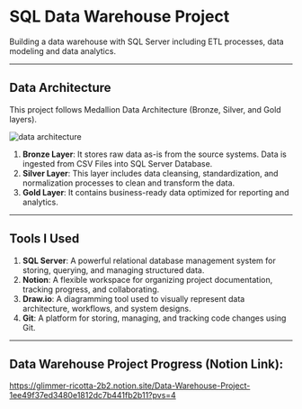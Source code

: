 # SQL Data Warehouse Project
Building a data warehouse with SQL Server including ETL processes, data modeling and data analytics.

---

## Data Architecture
This project follows Medallion Data Architecture (Bronze, Silver, and Gold layers).

![data architecture](https://github.com/user-attachments/assets/184a426c-2f6e-46c3-a5d7-5de0cf1f2fa6)

1. **Bronze Layer**: It stores raw data as-is from the source systems. Data is ingested from CSV Files into SQL Server Database.
2. **Silver Layer**: This layer includes data cleansing, standardization, and normalization processes to clean and transform the data.
3. **Gold Layer**: It contains business-ready data optimized for reporting and analytics.

---

## Tools I Used
1. **SQL Server**: A powerful relational database management system for storing, querying, and managing structured data.
2. **Notion**: A flexible workspace for organizing project documentation, tracking progress, and collaborating.
3. **Draw.io**: A diagramming tool used to visually represent data architecture, workflows, and system designs.
4. **Git**: A platform for storing, managing, and tracking code changes using Git.

---

## Data Warehouse Project Progress (Notion Link):
https://glimmer-ricotta-2b2.notion.site/Data-Warehouse-Project-1ee49f37ed3480e1812dc7b441fb2b11?pvs=4
